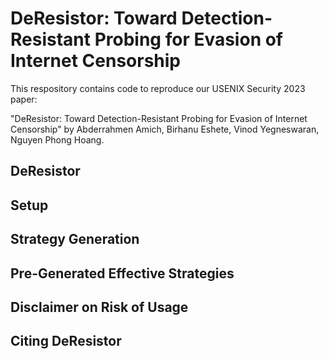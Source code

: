 # DeResistor: Toward Detection-Resistant Probing for Evasion of Internet Censorship

This respository contains code to reproduce our USENIX Security 2023 paper:

"DeResistor: Toward Detection-Resistant Probing for Evasion of Internet Censorship" by  Abderrahmen Amich, Birhanu Eshete, Vinod Yegneswaran, Nguyen Phong Hoang.


## DeResistor


## Setup



## Strategy Generation


## Pre-Generated Effective Strategies


## Disclaimer on Risk of Usage

## Citing DeResistor

